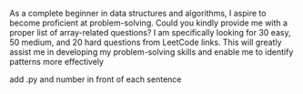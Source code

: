 As a complete beginner in data structures and algorithms, I aspire to become proficient at problem-solving. Could you kindly provide me with a proper list of array-related questions? I am specifically looking for 30 easy, 50 medium, and 20 hard questions from LeetCode links. This will greatly assist me in developing my problem-solving skills and enable me to identify patterns more effectively

add .py and number in front of each sentence